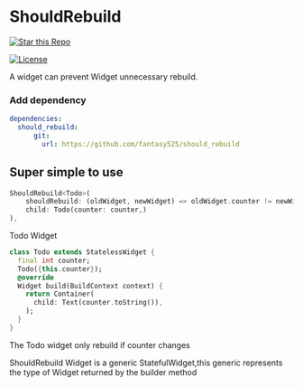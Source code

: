 # ShouldRebuild

[![Star this Repo](https://img.shields.io/github/stars/fantasy525/should_rebuild)](https://github.com/fantasy525/should_rebuild)

[![License](https://img.shields.io/badge/license-MIT-green.svg)](/LICENSE)

A widget can prevent Widget unnecessary rebuild.

### Add dependency
```yaml
dependencies:
  should_rebuild:
      git:
        url: https://github.com/fantasy525/should_rebuild
```

## Super simple to use

```dart
ShouldRebuild<Todo>(
    shouldRebuild: (oldWidget, newWidget) => oldWidget.counter != newWidget.counter,
    child: Todo(counter: counter,)
),
```
Todo Widget
```dart
class Todo extends StatelessWidget {
  final int counter;
  Todo({this.counter});
  @override
  Widget build(BuildContext context) {
    return Container(
      child: Text(counter.toString()),
    );
  }
}
```
The Todo widget only rebuild if counter changes

ShouldRebuild Widget is a generic StatefulWidget,this generic represents the type of Widget returned by the builder method


